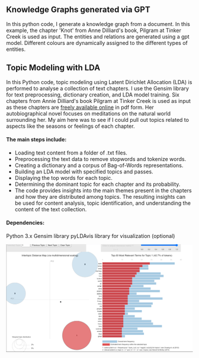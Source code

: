 ## Knowledge Graphs generated via GPT
In this python code, I generate a knowledge graph from a document. In this example, the chapter 'Knot' from Anne Dilliard's book, Pilgram at Tinker Creek is used as input. The entities and relations are generated using a gpt model. Different colours are dynamically assigned to the different types of entities.




## Topic Modeling with LDA
In this Python code, topic modeling using Latent Dirichlet Allocation (LDA) is performed to analyse a collection of text chapters. I use the Gensim library for text preprocessing, dictionary creation, and LDA model training. Six chapters from Annie Dilliard's book Pilgram at Tinker Creek is used as input as these chapters are [freely available online](file:///C:/Users/dedbl/Downloads/Annie%20Dillard%20-%20Pilgrim%20at%20Tinker%20Creek%20(pdf).pdf) in pdf form. Her autobiographical novel focuses on meditations on the natural world surrounding her. My aim here was to see if I could pull out topics related to aspects like the seasons or feelings of each chapter.


#### The main steps include:

- Loading text content from a folder of .txt files.
- Preprocessing the text data to remove stopwords and tokenize words.
- Creating a dictionary and a corpus of Bag-of-Words representations.
- Building an LDA model with specified topics and passes.
- Displaying the top words for each topic.
- Determining the dominant topic for each chapter and its probability.
- The code provides insights into the main themes present in the chapters and how they are distributed among topics. The resulting insights can be used for content analysis, topic identification, and understanding the content of the text collection.

#### Dependencies:

Python 3.x
Gensim library
pyLDAvis library for visualization (optional)


![plot](topic1.png)






